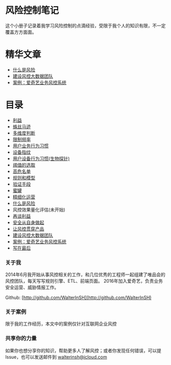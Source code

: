 # 风险控制笔记

这个小册子记录着我学习风险控制的点滴经验，受限于我个人的知识有限，不一定覆盖方方面面。

# 精华文章

* [什么是风险](什么是风险.md)
* [建设风控大数据团队](建设风控大数据团队.md)
* [案例：爱奇艺业务风控系统](爱奇艺业务风控系统.md)

# 目录

* [利益](利益.md)
* [蛛丝马迹](蛛丝马迹.md)
* [多维度判断](多维度判断.md)
* [限制频率](限制频率.md)
* [用户业务行为习惯](用户业务行为习惯.md)
* [设备指纹](设备指纹.md)
* [用户设备行为习惯(生物探针)](用户设备行为习惯.md)
* [阈值的选取](阈值的选取.md)
* [高危名单](高危名单.md)
* [规则和模型](规则和模型.md)
* [验证手段](验证手段.md)
* [蜜罐](蜜罐.md)
* [精细化运营](精细化运营.md)
* [什么是风险](什么是风险.md)
* 风控效果量化评估(未开始)
* [再谈利益](再谈利益.md)
* [安全从自身做起](安全从自身做起.md)
* [让风控贯穿产品](让风控贯穿产品.md)
* [建设风控大数据团队](建设风控大数据团队.md)
* [案例：爱奇艺业务风控系统](爱奇艺业务风控系统.md)
* [写在最后](写在最后.md)

### 关于我
2014年6月我开始从事风控相关的工作，和几位优秀的工程师一起组建了唯品会的风控团队，每天写写规则引擎、ETL、前端页面。
2016年加入爱奇艺，负责业务安全运营、威胁情报工作。

Github: [http://github.com/WalterInSH](http://github.com/WalterInSH)

### 关于案例
限于我的工作经历，本文中的案例仅针对互联网企业风控

### 共享你的力量
如果你也想分享你的知识，帮助更多人了解风控；或者你发现任何错误，可以提Issue，也可以发送邮件到 walterinsh@icloud.com
